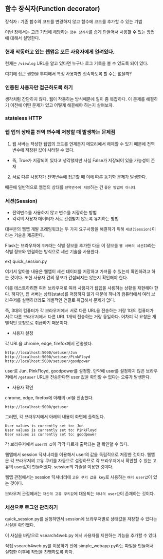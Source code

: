 ## 함수 장식자(Function decorator)

장식자 : 기존 함수의 코드를 변경하지 않고 함수에 코드를 추가할 수 있는 기법

이번 장에서는 고급 기법에 해당하는 `함수 장식자`를 쉽게 만들어서 사용할 수 있는 방법에 대해서 설명한다.

### 현재 작동하고 있는 웹앱은 모든 사용자에게 열려있다. 

현재는 `/viewlog` URL을 알고 있다면 누구나 로그 기록을 볼 수 있도록 되어 있다. 

여기에 접근 권한을 부여해서 특정 사용자만 접속하도록 할 수는 없을까? 

### 인증된 사용자만 접근하도록 하기 

생각처럼 간단하지 않다. 웹이 작동하는 방식때문에 일이 좀 복잡하다. 이 문제를 해결하기 이전에 어떤 문제가 있고 어떻게 해결해야 하는지 살펴보자. 

### stateless HTTP 

### 웹 앱의 상태를 전역 변수에 저장할 때 발생하는 문제점

1. 웹 서버는 작성한 웹앱의 코드를 언제든지 메모리에서 해제할 수 있기 때문에 전역 변수에 저장된 값이 사라질 수 있다. 
- 즉, True가 저장되어 있다고 생각했지만 사실 False가 저장되어 있을 가능성이 존재

2. 서로 다른 사용자가 전역변수에 접근할 때 이에 따른 동기화 문제가 발생한다. 

때문에 일반적으로 웹앱의 상태를 `전역변수에 저장`하는 건 `좋은 방법이 아니다`.

### 세션(Session)

- 전역변수를 사용하지 않고 변수를 저장하는 방법
- 각각의 사용자 데이터가 서로 간섭받지 않도록 유지하는 방법 

대부분의 웹앱 개발 프레임워크는 두 가지 요구사항을 해결하기 위해 `세션(Session)`이라는 기술을 제공한다. 

Flask는 브라우저에 `쿠키`라는 식별 정보를 추가한 다음 이 정보를 `웹 서버의 세션ID`라는 식별 정보와 연결하는 방식으로 세션 기술을 사용한다. 

ex) quick_session.py 

여기서 알아볼 내용은 웹앱이 세션 데이터를 저장하고 가져올 수 있는지 확인하려고 하는 것이다. 또한 사용자 간의 정보가 간섭되지는 않는지 확인해야 한다. 

이를 테스트하려면 여러 브라우저로 여러 사용자가 웹앱을 사용하는 상황을 재현해야 한다. 하지만, 웹 서버는 상태(state)를 저장하지 않기 때문에 하나의 컴퓨터에서 여러 브라우저를 실행하더라도 개별적인 연결로 취급해서 문제가 없다. 

즉, 3대의 컴퓨터가 각 브라우저에서 서로 다른 URL을 전송하는 거랑 1대의 컴퓨터가 서로 다른 브라우저에서 다른 URL 1개씩 전송하는 거랑 동일하다. 어차피 각 요청은 개별적인 요청으로 취급하기 때문이다.  

- 사용자 설정 

각 URL을 chrome, edge, firefox에서 전송했다. 

```
http://localhost:5000/setuser/Jun
http://localhost:5000/setuser/PinkFloyd
http://localhost:5000/setuser/goodpower
```

user로 Jun, PinkFloyd, goodpower를 설정함. 만약에 user를 설정하지 않은 브라우저에서 `/getuser` URL을 전송한다면 user 값을 확인할 수 없다는 오류가 발생한다. 

- 사용자 확인 

chrome, edge, firefox에 아래의 url을 전송했다.

```
http://localhost:5000/getuser
```

그러면, 각 브라우저에서 아래의 내용이 화면에 출력된다.

```
User values is currently set to: Jun
User values is currently set to: PinkFloyd
User values is currently set to: goodpower
```

각 브라우저에서 `user의 값`이 각각 다르게 출력되는 걸 확인할 수 있다. 

웹앱에서 session 딕셔너리를 이용해서 user의 값을 독립적으로 저장한 것이다. 웹앱은 각 브라우저의 고유 쿠키를 자동으로 설정하므로 각 브라우저에서 확인할 수 있는 고유의 user값이 만들어졌다. session의 기술을 이용한 것이다. 

웹앱 관점에서는 session 딕셔너리에 `고유 쿠키 값을 key`로 사용하는 `여러 user값`이 있는 것이다. 

브라우저 관점에서는 `자신의 고유 쿠키값`에 대응되는 `하나의 user값`이 존재하는 것이다. 

### 세션으로 로그인 관리하기 

quick_session.py를 실행하면서 session에 브라우저별로 상태값을 저장할 수 있다는 사실을 확인했다. 

이 사실을 바탕으로 vsearch4web.py 에서 사용자를 제한하는 기능을 추가할 수 있다. 

직접 vsearch4web.py를 이용하기 전에 simple_webapp.py라는 파일을 만들어서 실험한 이후에 작업을 진행하도록 하자. 